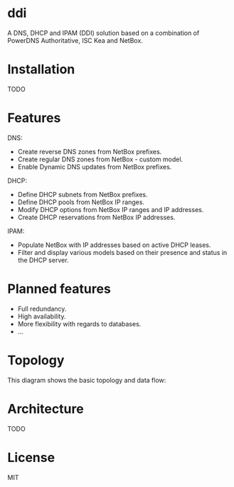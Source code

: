 # ddi
A DNS, DHCP and IPAM (DDI) solution based on a combination of PowerDNS
Authoritative, ISC Kea and NetBox.

# Installation
TODO

# Features
DNS:
- Create reverse DNS zones from NetBox prefixes.
- Create regular DNS zones from NetBox - custom model.
- Enable Dynamic DNS updates from NetBox prefixes.

DHCP:
- Define DHCP subnets from NetBox prefixes.
- Define DHCP pools from NetBox IP ranges.
- Modify DHCP options from NetBox IP ranges and IP addresses.
- Create DHCP reservations from NetBox IP addresses.

IPAM:
- Populate NetBox with IP addresses based on active DHCP leases.
- Filter and display various models based on their presence and status in the
DHCP server.

# Planned features
- Full redundancy.
- High availability.
- More flexibility with regards to databases.
- ...

# Topology
This diagram shows the basic topology and data flow:

<picture>
    <source media="(prefers-color-scheme: light)" srcset="doc/images/architecture-light.png">
    <source media="(prefers-color-scheme: dark)"  srcset="doc/images/architecture-dark.png">
</picture>

# Architecture
TODO

# License
MIT

